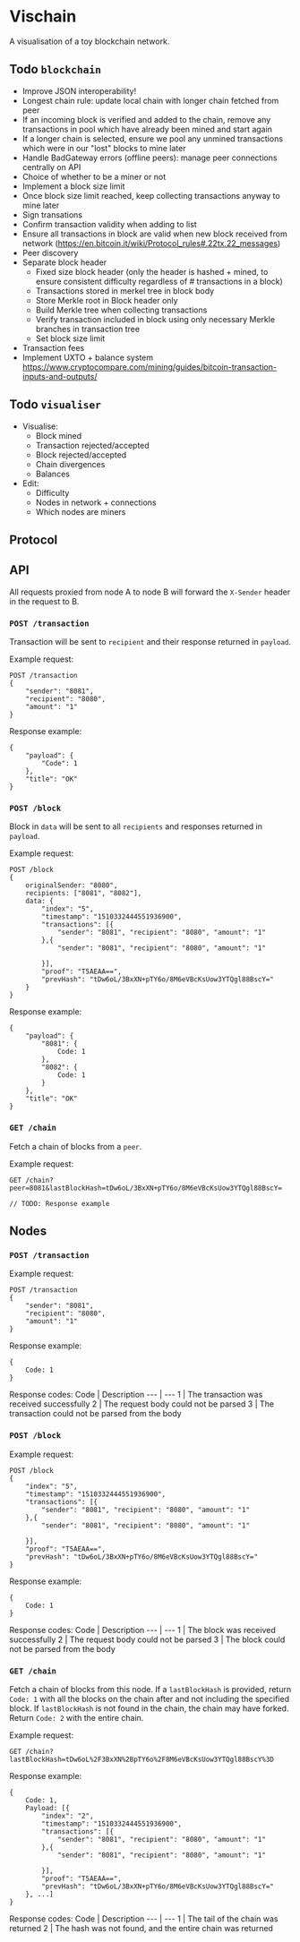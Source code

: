 # Vischain

A visualisation of a toy blockchain network.

## Todo `blockchain`

- Improve JSON interoperability!
- Longest chain rule: update local chain with longer chain fetched from peer
- If an incoming block is verified and added to the chain, remove any transactions in pool which have already been mined and start again
- If a longer chain is selected, ensure we pool any unmined transactions which were in our "lost" blocks to mine later
- Handle BadGateway errors (offline peers): manage peer connections centrally on API
- Choice of whether to be a miner or not
- Implement a block size limit
- Once block size limit reached, keep collecting transactions anyway to mine later
- Sign transations
- Confirm transaction validity when adding to list
- Ensure all transactions in block are valid when new block received from network (https://en.bitcoin.it/wiki/Protocol_rules#.22tx.22_messages)
- Peer discovery
- Separate block header
   - Fixed size block header (only the header is hashed + mined, to ensure consistent difficulty regardless of # transactions in a block)
   - Transactions stored in merkel tree in block body
   - Store Merkle root in Block header only
   - Build Merkle tree when collecting transactions
   - Verify transaction included in block using only necessary Merkle branches in transaction tree
   - Set block size limit
- Transaction fees
- Implement UXTO + balance system https://www.cryptocompare.com/mining/guides/bitcoin-transaction-inputs-and-outputs/

## Todo `visualiser`

- Visualise:
    - Block mined
    - Transaction rejected/accepted
    - Block rejected/accepted
    - Chain divergences
    - Balances
- Edit:
    - Difficulty
    - Nodes in network + connections
    - Which nodes are miners


## Protocol

## API

All requests proxied from node A to node B will forward the `X-Sender` header in the request to B.

### `POST /transaction`

Transaction will be sent to `recipient` and their response returned in `payload`.

Example request:

```
POST /transaction
{
	"sender": "8081",
	"recipient": "8080",
	"amount": "1"
}
```

Response example:

```
{
    "payload": {
        "Code": 1
    },
    "title": "OK"
}
```

### `POST /block`

Block in `data` will be sent to all `recipients` and responses returned in `payload`.

Example request:

```
POST /block
{
    originalSender: "8080",
    recipients: ["8081", "8082"],
    data: {
        "index": "5",
        "timestamp": "1510332444551936900",
        "transactions": [{
            "sender": "8081", "recipient": "8080", "amount": "1"
        },{
            "sender": "8081", "recipient": "8080", "amount": "1"
            
        }],
        "proof": "T5AEAA==",
        "prevHash": "tDw6oL/3BxXN+pTY6o/8M6eVBcKsUow3YTQgl88BscY="
    }
}
```

Response example:

```
{
    "payload": {
        "8081": {
            Code: 1
        },
        "8082": {
            Code: 1
        }
    },
    "title": "OK"
}
```

### `GET /chain`

Fetch a chain of blocks from a `peer`.

Example request:

```
GET /chain?peer=8081&lastBlockHash=tDw6oL/3BxXN+pTY6o/8M6eVBcKsUow3YTQgl88BscY=
```

`// TODO: Response example`


## Nodes

### `POST /transaction`
Example request:

```
POST /transaction
{
	"sender": "8081",
	"recipient": "8080",
	"amount": "1"
}
```

Response example:
```
{
    Code: 1
}
```

Response codes:
Code | Description
--- | ---
1 | The transaction was received successfully
2 | The request body could not be parsed
3 | The transaction could not be parsed from the body

### `POST /block`
Example request:

```
POST /block
{
	"index": "5",
	"timestamp": "1510332444551936900",
	"transactions": [{
		"sender": "8081", "recipient": "8080", "amount": "1"
	},{
    	"sender": "8081", "recipient": "8080", "amount": "1"
		
	}],
	"proof": "T5AEAA==",
	"prevHash": "tDw6oL/3BxXN+pTY6o/8M6eVBcKsUow3YTQgl88BscY="
}
```

Response example:
```
{
    Code: 1
}
```

Response codes:
Code | Description
--- | ---
1 | The block was received successfully
2 | The request body could not be parsed
3 | The block could not be parsed from the body

### `GET /chain`

Fetch a chain of blocks from this node. If a `lastBlockHash` is provided, return `Code: 1` with all the blocks on the chain after and not including the specified block.
If `lastBlockHash` is not found in the chain, the chain may have forked. Return `Code: 2` with the entire chain.

Example request:

```
GET /chain?lastBlockHash=tDw6oL%2F3BxXN%2BpTY6o%2F8M6eVBcKsUow3YTQgl88BscY%3D
```

Response example:
```
{
    Code: 1,
    Payload: [{
        "index": "2",
        "timestamp": "1510332444551936900",
        "transactions": [{
            "sender": "8081", "recipient": "8080", "amount": "1"
        },{
            "sender": "8081", "recipient": "8080", "amount": "1"
            
        }],
        "proof": "T5AEAA==",
        "prevHash": "tDw6oL/3BxXN+pTY6o/8M6eVBcKsUow3YTQgl88BscY="
    }, ...]
}
```

Response codes:
Code | Description
--- | ---
1 | The tail of the chain was returned
2 | The hash was not found, and the entire chain was returned
